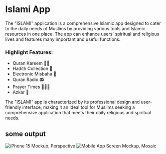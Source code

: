 # Islami App


The "ISLAMI" application is a comprehensive Islamic app designed to cater to the daily needs of Muslims by providing various tools and Islamic resources in one place. The app can enhance users' spiritual and religious lives and features many important and useful functions.

### Highlight Features: 
 
-	Quran Kareem 🕋🌙
-	Hadith Collection 📖
-	Electronic Misbaha 📿
-	Quran Radio 📻
-	Prayer Times 🧎🏻‍♂️
-	Azkar 🤲
 

The "ISLAMI" app is characterized by its professional design and user-friendly interface, making it an ideal tool for Muslims seeking a comprehensive application that meets their daily religious and spiritual needs.

## some output
![iPhone 15 Mockup, Perspective](https://github.com/user-attachments/assets/e67ef16c-b72a-4fbe-ac43-d3d40ee3476e)
![Mobile App Screen Mockup, Mosaic](https://github.com/user-attachments/assets/e15f4c94-9da8-4908-a088-49fb3475a79d)
